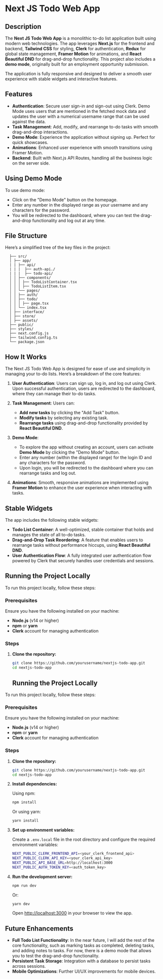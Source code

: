 # Next JS Todo Web App

## Description

The **Next JS Todo Web App** is a monolithic to-do list application built using modern web technologies. The app leverages **Next.js** for the frontend and backend, **Tailwind CSS** for styling, **Clerk** for authentication, **Redux** for global state management, **Framer Motion** for animations, and **React Beautiful DND** for drag-and-drop functionality. This project also includes a **demo mode**, originally built for an employment opportunity submission.

The application is fully responsive and designed to deliver a smooth user experience with stable widgets and interactive features.

## Features

- **Authentication**: Secure user sign-in and sign-out using Clerk. Demo Mode uses users that are mentioned in the fetched mock data and updates the user with a numerical username range that can be used against the data.
- **Task Management**: Add, modify, and rearrange to-do tasks with smooth drag-and-drop interactions.
- **Demo Mode**: Experience the application without signing up. Perfect for quick showcases.
- **Animations**: Enhanced user experience with smooth transitions using Framer Motion.
- **Backend**: Built with Next.js API Routes, handling all the business logic on the server side.

## Using Demo Mode

To use demo mode:

- Click on the "Demo Mode" button on the homepage.
- Enter any number in the displayed range as your username and any characters for the password.
- You will be redirected to the dashboard, where you can test the drag-and-drop functionality and log out at any time.


## File Structure

Here’s a simplified tree of the key files in the project:

```
  ├── src/ 
  │ ├── app/ 
  | | ├── api/
  | | |  ├── auth-api./
  | | |  ├── todo-api/
  │ │ ├── components/ 
  │ │ │ ├── TodoListContainer.tsx 
  │ │ │ ├── TodoListItem.tsx 
  │ │ └── pages/ 
  │ │ ├── auth/ 
  │ │ ├── todo/ 
  │ │ │ ├── page.tsx 
  │ │ └── index.tsx 
  │ ├── interface/ 
  │ ├── store/ 
  │ ├── assets/ 
  ├── public/ 
  ├── styles/ 
  ├── next.config.js 
  ├── tailwind.config.ts 
  └── package.json
```


## How It Works

The Next JS Todo Web App is designed for ease of use and simplicity in managing your to-do lists. Here’s a breakdown of the core features:

1. **User Authentication**: Users can sign up, log in, and log out using Clerk. Upon successful authentication, users are redirected to the dashboard, where they can manage their to-do tasks.

2. **Task Management**: Users can:
    - **Add new tasks** by clicking the "Add Task" button.
    - **Modify tasks** by selecting any existing task.
    - **Rearrange tasks** using drag-and-drop functionality provided by **React Beautiful DND**.

3. **Demo Mode**:
    - To explore the app without creating an account, users can activate **Demo Mode** by clicking the "Demo Mode" button.
    - Enter any number (within the displayed range) for the login ID and any characters for the password.
    - Upon login, you will be redirected to the dashboard where you can rearrange tasks and log out.

4. **Animations**: Smooth, responsive animations are implemented using **Framer Motion** to enhance the user experience when interacting with tasks.

## Stable Widgets

The app includes the following stable widgets:
- **Todo List Container**: A well-optimized, stable container that holds and manages the state of all to-do tasks.
- **Drag-and-Drop Task Reordering**: A feature that enables users to rearrange tasks without performance hiccups, using **React Beautiful DND**.
- **User Authentication Flow**: A fully integrated user authentication flow powered by Clerk that securely handles user credentials and sessions.

## Running the Project Locally

To run this project locally, follow these steps:

### Prerequisites

Ensure you have the following installed on your machine:

- **Node.js** (v14 or higher)
- **npm** or **yarn**
- **Clerk** account for managing authentication

### Steps

1. **Clone the repository:**

   ```bash
   git clone https://github.com/yourusername/nextjs-todo-app.git
   cd nextjs-todo-app
    ```
   ## Running the Project Locally

To run this project locally, follow these steps:

### Prerequisites

Ensure you have the following installed on your machine:

- **Node.js** (v14 or higher)
- **npm** or **yarn**
- **Clerk** account for managing authentication

### Steps

1. **Clone the repository:**

   ```bash
   git clone https://github.com/yourusername/nextjs-todo-app.git
   cd nextjs-todo-app
   ```

2. **Install dependencies:**

   Using npm:

   ```bash
   npm install
   ```

   Or using yarn:

   ```bash
   yarn install
   ```

3. **Set up environment variables:**

   Create a `.env.local` file in the root directory and configure the required environment variables:

   ```bash
   NEXT_PUBLIC_CLERK_FRONTEND_API=<your_clerk_frontend_api>
   NEXT_PUBLIC_CLERK_API_KEY=<your_clerk_api_key>
   NEXT_PUBLIC_API_BASE_URL=http://localhost:3000
   NEXT_PUBLIC_AUTH_TOKEN_KEY=<auth_token_key>
   ```

4. **Run the development server:**

   ```bash
   npm run dev
   ```

   Or:

   ```bash
   yarn dev
   ```

   Open [http://localhost:3000](http://localhost:3000) in your browser to view the app.

## Future Enhancements

- **Full Todo List Functionality**: In the near future, I will add the rest of the core functionality, such as marking tasks as completed, deleting tasks, and adding notes to tasks. For now, there is a demo mode that allows you to test the drag-and-drop functionality.
- **Persistent Task Storage**: Integration with a database to persist tasks across sessions.
- **Mobile Optimizations**: Further UI/UX improvements for mobile devices.
